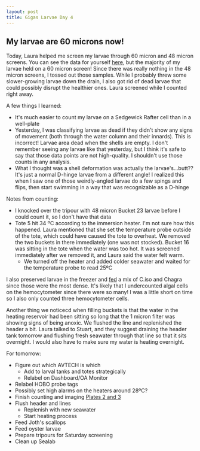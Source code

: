 ```yaml
---
layout: post
title: Gigas Larvae Day 4
---
```


## My larvae are 60 microns now!

Today, Laura helped me screen my larvae through 60 micron and 48 micron screens. You can see the data for yourself [here](), but the majority of my larvae held on a 60 micron screen! Since there was really nothing in the 48 micron screens, I tossed out those samples. While I probably threw some slower-growing larvae down the drain, I also got rid of dead larvae that could possibly disrupt the healthier ones. Laura screened while I counted right away. 

A few things I learned:

- It's much easier to count my larvae on a Sedgewick Rafter cell than in a well-plate
- Yesterday, I was classifying larvae as dead if they didn't show any signs of movement (both through the water column and their innards). This is incorrect! Larvae area dead when the shells are empty. I don't remember seeing any larvae like that yesterday, but I think it's safe to say that those data points are not high-quality. I shouldn't use those counts in any analysis.
- What I thought was a shell deformation was actually the larvae's...butt?? It's just a normal D-hinge larvae from a different angle! I realized this when I saw one of those weirdly-angled larvae do a few spings and flips, then start swimming in a way that was recognizable as a D-hinge

Notes from counting:

- I knocked over the tripour with 48 micron Bucket 23 larvae before I could count it, so I don't have that data
- Tote 5 hit 34 ºC according to the immersion heater. I'm not sure how this happened. Laura mentioned that she set the temperature probe outside of the tote, which could have caused the tote to overheat. We removed the two buckets in there immediately (one was not stocked). Bucket 16 was sitting in the tote when the water was too hot. It was screened immediately after we removed it, and Laura said the water felt warm.
  - We turned off the heater and added colder seawater and waited for the temperature probe to read 25ºC

I also preserved larvae in the freezer and [fed]() a mix of C.iso and Chagra since those were the most dense. It's likely that I undercounted algal cells on the hemocytometer since there were so many! I was a little short on time so I also only counted three hemocytometer cells.

Another thing we noticecd when filling buckets is that the water in the heating reservoir had been sitting so long that the 1 micron filter was showing signs of being anoxic. We flushed the line and replenished the header a bit. Laura talked to Stuart, and they suggest draining the header tank tomorrow and flushing fresh seawater through that line so that it sits overnight. I would also have to make sure my water is heating overnight.

For tomorrow:

- Figure out which AVTECH is which
  - Add to larval tanks and totes strategically
  - Relabel on Dashboard/OA Monitor
- Relabel HOBO probe tags
- Possibly set high alarms on the heaters around 28ºC?
- Finish counting and imaging [Plates 2 and 3](https://yaaminiv.github.io/Gigas-Larvae-Day3/)
- Flush header and lines
  - Replenish with new seawater
  - Start heating process
- Feed Joth's scallops
- Feed oyster larvae
- Prepare tripours for Saturday screening
- Clean up Sealab
